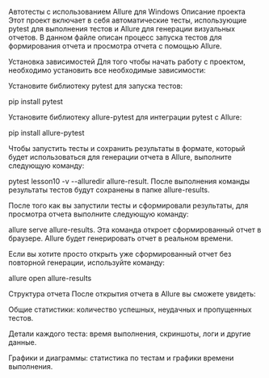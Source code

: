 Автотесты с использованием Allure для Windows Описание проекта Этот проект включает в себя автоматические тесты, использующие pytest для выполнения тестов и Allure для генерации визуальных отчетов. В данном файле описан процесс запуска тестов для формирования отчета и просмотра отчета с помощью Allure.

Установка зависимостей Для того чтобы начать работу с проектом, необходимо установить все необходимые зависимости:

Установите библиотеку pytest для запуска тестов:

pip install pytest

Установите библиотеку allure-pytest для интеграции pytest с Allure:

pip install allure-pytest

Чтобы запустить тесты и сохранить результаты в формате, который будет использоваться для генерации отчета в Allure, выполните следующую команду:

pytest lesson10 -v --alluredir allure-result. После выполнения команды результаты тестов будут сохранены в папке allure-results.

После того как вы запустили тесты и сформировали результаты, для просмотра отчета выполните следующую команду:

allure serve allure-results. Эта команда откроет сформированный отчет в браузере. Allure будет генерировать отчет в реальном времени.

Если вы хотите просто открыть уже сформированный отчет без повторной генерации, используйте команду:

allure open allure-results

Структура отчета После открытия отчета в Allure вы сможете увидеть:

Общие статистики: количество успешных, неудачных и пропущенных тестов.

Детали каждого теста: время выполнения, скриншоты, логи и другие данные.

Графики и диаграммы: статистика по тестам и графики времени выполнения.